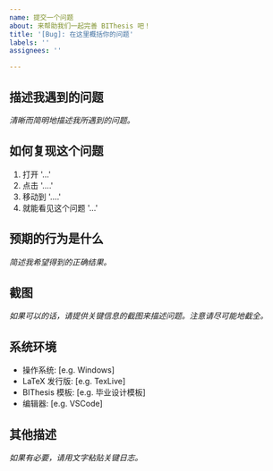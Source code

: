 ```yaml
---
name: 提交一个问题
about: 来帮助我们一起完善 BIThesis 吧！
title: '[Bug]: 在这里概括你的问题'
labels: ''
assignees: ''

---
```


## 描述我遇到的问题

_清晰而简明地描述我所遇到的问题。_


## 如何复现这个问题

1. 打开 '...'
2. 点击 '....'
3. 移动到 '....'
4. 就能看见这个问题 '...'

## 预期的行为是什么

_简述我希望得到的正确结果。_

## 截图

_如果可以的话，请提供关键信息的截图来描述问题。注意请尽可能地截全。_

## 系统环境

 - 操作系统: [e.g. Windows]
 - LaTeX 发行版: [e.g. TexLive]
 - BIThesis 模板: [e.g. 毕业设计模板]
 - 编辑器: [e.g. VSCode]

## 其他描述

_如果有必要，请用文字粘贴关键日志。_

